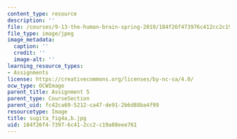 ```yaml
---
content_type: resource
description: ''
file: /courses/9-13-the-human-brain-spring-2019/184f26f473976c412cc2c19a08eee761_sugita_fig4a-b.jpg
file_type: image/jpeg
image_metadata:
  caption: ''
  credit: ''
  image-alt: ''
learning_resource_types:
- Assignments
license: https://creativecommons.org/licenses/by-nc-sa/4.0/
ocw_type: OCWImage
parent_title: Assignment 5
parent_type: CourseSection
parent_uid: fc42ca69-5212-ca47-de91-2b6d88ba4f99
resourcetype: Image
title: sugita_fig4a,b.jpg
uid: 184f26f4-7397-6c41-2cc2-c19a08eee761
---
```

